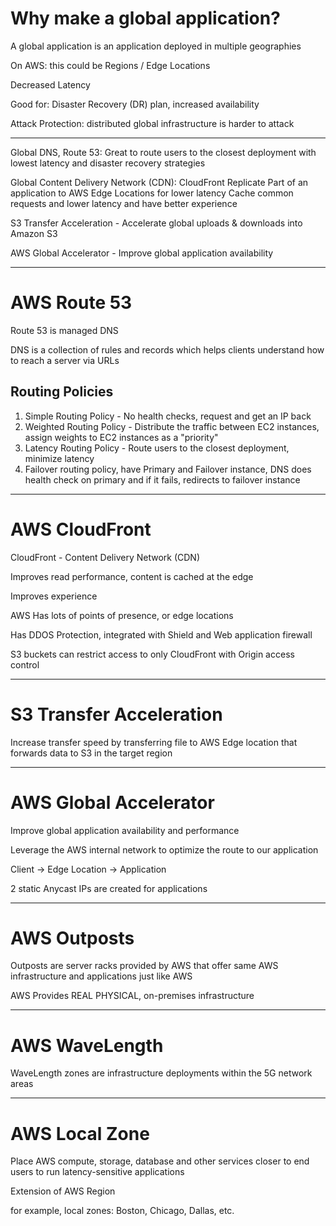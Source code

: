 
# Why make a global application?

A global application is an application deployed in multiple geographies

On AWS: this could be Regions / Edge Locations

Decreased Latency

Good for: Disaster Recovery (DR) plan, increased availability

Attack Protection: distributed global infrastructure is harder to attack

---

Global DNS, Route 53: Great to route users to the closest deployment with lowest latency and disaster recovery strategies

Global Content Delivery Network (CDN): CloudFront
	Replicate Part of an application to AWS Edge Locations for lower latency
	Cache common requests and lower latency and have better experience

S3 Transfer Acceleration - Accelerate global uploads & downloads into Amazon S3

AWS Global Accelerator - Improve global application availability

---
# AWS Route 53

Route 53 is managed DNS

DNS is a collection of rules and records which helps clients understand how to reach a server via URLs

## Routing Policies 

1. Simple Routing Policy - No health checks, request and get an IP back
2. Weighted Routing Policy - Distribute the traffic between EC2 instances, assign weights to EC2 instances as a "priority"
3. Latency Routing Policy - Route users to the closest deployment, minimize latency 
4. Failover routing policy, have Primary and Failover instance, DNS does health check on primary and if it fails, redirects to failover instance
---
# AWS CloudFront

CloudFront - Content Delivery Network (CDN)

Improves read performance, content is cached at the edge

Improves experience

AWS Has lots of points of presence, or edge locations

Has DDOS Protection, integrated with Shield and Web application firewall

S3 buckets can restrict access to only CloudFront with Origin access control 

---
# S3 Transfer Acceleration

Increase transfer speed by transferring file to AWS Edge location that forwards data to S3 in the target region

---
# AWS Global Accelerator

Improve global application availability and performance

Leverage the AWS internal network to optimize the route to our application

Client -> Edge Location -> Application

2 static Anycast IPs are created for applications

---
# AWS Outposts

Outposts are server racks provided by AWS that offer same AWS infrastructure and applications just like AWS

AWS Provides REAL PHYSICAL, on-premises infrastructure 

---
# AWS WaveLength

WaveLength zones are infrastructure deployments within the 5G network areas

---
# AWS Local Zone

Place AWS compute, storage, database and other services closer to end users to run latency-sensitive applications

Extension of AWS Region

for example, local zones: Boston, Chicago, Dallas, etc.